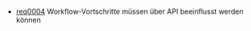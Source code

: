  * [req0004](https://github.com/PolitAktiv/politaktiv-requirements/tree/master/de/requirements/req0004.md) Workflow-Vortschritte müssen über API beeinflusst werden können